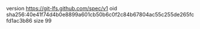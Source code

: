 version https://git-lfs.github.com/spec/v1
oid sha256:40e41f74d4b0e8899a601cb50b6c0f2c84b67804ac55c255de265fcfd1ac3b86
size 99

